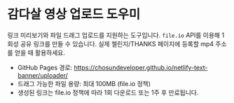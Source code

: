 # 감다살 영상 업로드 도우미

링크 미리보기와 파일 드래그 업로드를 지원하는 도구입니다. `file.io` API를 이용해 1회성 공유 링크를 만들 수 있습니다. 실제 첼린지/THANKS 페이지에 등록할 mp4 주소를 얻을 때 활용하세요.

- GitHub Pages 경로: https://chosundeveloper.github.io/netlify-text-banner/uploader/
- 드래그 가능한 파일 용량: 최대 100MB (file.io 정책)
- 생성된 링크는 file.io 정책에 따라 1회 다운로드 또는 1주 후 만료됩니다.
